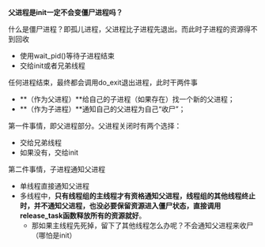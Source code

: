 **父进程是init一定不会变僵尸进程吗？**

什么是僵尸进程？即孤儿进程，父进程比子进程先退出。而此时子进程的资源得不到回收

- 使用wait_pid()等待子进程结束
- 交给init或者兄弟线程

任何进程结束，最终都会调用do_exit退出进程，此时干两件事

- **（作为父进程）**给自己的子进程（如果存在）找一个新的父进程；
- **（作为子进程）**通知自己的父进程为自己“收尸”；

第一件事情，即父进程部分。父进程关闭时有两个选择：

- 交给兄弟线程
- 如果没有，交给init

第二件事情，子进程通知父进程

- 单线程直接通知父进程
- 多线程中，**只有线程组的主线程才有资格通知父进程，线程组的其他线程终止时，并不通知父进程，也没必要保留资源进入僵尸状态，直接调用release_task函数释放所有的资源就好**。
  - 那如果主线程先死掉，留下了其他线程怎么办呢？不会通知父进程来收尸（哪怕是init）



